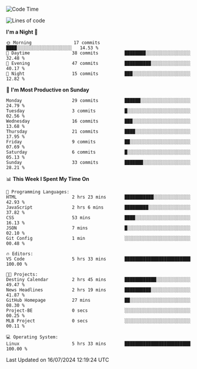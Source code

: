 <!--START_SECTION:waka-->
![Code Time](http://img.shields.io/badge/Code%20Time-198%20hrs%202%20mins-blue)

![Lines of code](https://img.shields.io/badge/From%20Hello%20World%20I%27ve%20Written-14.7%20thousand%20lines%20of%20code-blue)

**I'm a Night 🦉** 

```text
🌞 Morning                17 commits          ████░░░░░░░░░░░░░░░░░░░░░   14.53 % 
🌆 Daytime                38 commits          ████████░░░░░░░░░░░░░░░░░   32.48 % 
🌃 Evening                47 commits          ██████████░░░░░░░░░░░░░░░   40.17 % 
🌙 Night                  15 commits          ███░░░░░░░░░░░░░░░░░░░░░░   12.82 % 
```
📅 **I'm Most Productive on Sunday** 

```text
Monday                   29 commits          ██████░░░░░░░░░░░░░░░░░░░   24.79 % 
Tuesday                  3 commits           █░░░░░░░░░░░░░░░░░░░░░░░░   02.56 % 
Wednesday                16 commits          ███░░░░░░░░░░░░░░░░░░░░░░   13.68 % 
Thursday                 21 commits          ████░░░░░░░░░░░░░░░░░░░░░   17.95 % 
Friday                   9 commits           ██░░░░░░░░░░░░░░░░░░░░░░░   07.69 % 
Saturday                 6 commits           █░░░░░░░░░░░░░░░░░░░░░░░░   05.13 % 
Sunday                   33 commits          ███████░░░░░░░░░░░░░░░░░░   28.21 % 
```


📊 **This Week I Spent My Time On** 

```text
💬 Programming Languages: 
HTML                     2 hrs 23 mins       ███████████░░░░░░░░░░░░░░   42.93 % 
JavaScript               2 hrs 6 mins        █████████░░░░░░░░░░░░░░░░   37.82 % 
CSS                      53 mins             ████░░░░░░░░░░░░░░░░░░░░░   16.13 % 
JSON                     7 mins              █░░░░░░░░░░░░░░░░░░░░░░░░   02.10 % 
Git Config               1 min               ░░░░░░░░░░░░░░░░░░░░░░░░░   00.48 % 

🔥 Editors: 
VS Code                  5 hrs 33 mins       █████████████████████████   100.00 % 

🐱‍💻 Projects: 
Destiny Calendar         2 hrs 45 mins       ████████████░░░░░░░░░░░░░   49.47 % 
News Headlines           2 hrs 19 mins       ██████████░░░░░░░░░░░░░░░   41.87 % 
GitHub Homepage          27 mins             ██░░░░░░░░░░░░░░░░░░░░░░░   08.30 % 
Project-BE               0 secs              ░░░░░░░░░░░░░░░░░░░░░░░░░   00.25 % 
MLB Project              0 secs              ░░░░░░░░░░░░░░░░░░░░░░░░░   00.11 % 

💻 Operating System: 
Linux                    5 hrs 33 mins       █████████████████████████   100.00 % 
```


 Last Updated on 16/07/2024 12:19:24 UTC
<!--END_SECTION:waka-->
